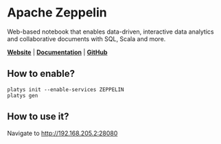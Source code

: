 # Apache Zeppelin

Web-based notebook that enables data-driven, interactive data analytics and collaborative documents with SQL, Scala and more. 

**[Website](https://zeppelin.apache.org/)** | **[Documentation](https://zeppelin.apache.org/)** | **[GitHub](https://github.com/apache/zeppelin)**

## How to enable?

```
platys init --enable-services ZEPPELIN
platys gen
```

## How to use it?

Navigate to <http://192.168.205.2:28080>